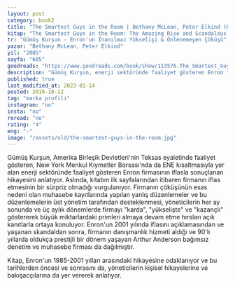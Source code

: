 ```yaml
---
layout: post  
category: book2  
title: "The Smartest Guys in the Room | Bethany McLean, Peter Elkind (Kitap)"  
kitap: "The Smartest Guys in the Room: The Amazing Rise and Scandalous Fall of Enron"  
tr: "Gümüş Kurşun - Enron'un İnanılmaz Yükselişi & Önlenemeyen Çöküşü"  
yazar: "Bethany McLean, Peter Elkind"  
yil: "2005"  
sayfa: "605"  
goodreads: "https://www.goodreads.com/book/show/113576.The_Smartest_Guys_in_the_Room"
description: "Gümüş Kurşun, enerji sektöründe faaliyet gösteren Enron firmasının iflasla son bulan hikayesini anlatıyor."
published: true
last_modified_at: 2023-01-14
posted: 2016-10-22
tag: "marka profili"
instagram: "no"
insta: "no"
reread: "no"
rating: "4"
eng: "-"
image: "/assets/old/the-smartest-guys-in-the-room.jpg"
---
```


Gümüş Kurşun, Amerika Birleşik Devletleri'nin Teksas eyaletinde faaliyet gösteren, New York Menkul Kıymetler Borsası'nda da ENE kısaltmasıyla yer alan enerji sektöründe faaliyet gösteren Enron firmasının iflasla sonuçlanan hikayesini anlatıyor. Aslında, kitabın ilk sayfalarından itibaren firmanın iflas etmesinin bir sürpriz olmadığı vurgulanıyor. Firmanın çöküşünün esas nedeni olan muhasebe kayıtlarında yapılan yanlış düzenlemeler ve bu düzenlemelerin üst yönetim tarafından desteklenmesi, yöneticilerin her ay sonunda ve üç aylık dönemlerde firmayı "karda", "yükselişte" ve "kazançlı" göstererek büyük miktarlardaki primleri almaya devam etme hırsları açık kanıtlarla ortaya konuluyor. Enron'un 2001 yılında iflasını açıklamasından ve yaşanan skandaldan sonra, firmanın danışmanlık hizmeti aldığı ve 90'lı yıllarda oldukça prestijli bir dönem yaşayan Arthur Anderson bağımsız denetim ve muhasebe firması da dağılmıştır.  
  
Kitap, Enron'un 1985-2001 yılları arasındaki hikayesine odaklanıyor ve bu tarihlerden öncesi ve sonrasını da, yöneticilerin kişisel hikayelerine ve bakışacçılarına da yer vererek anlatıyor.  
